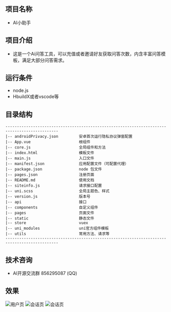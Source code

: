## 项目名称
* AI小助手

## 项目介绍
* 这是一个Ai问答工具，可以充值或者邀请好友获取问答次数，内含丰富问答模板，满足大部分问答需求。



## 运行条件
 
* node.js
* HbuildX或者vscode等


## 目录结构

    ---------------------------------------------------------------------------------------------
    |-- androidPrivacy.json         安卓首次运行隐私协议弹窗配置
    |-- App.vue                     根组件
    |-- core.js                     全局组件和方法
    |-- index.html                  模板文件
    |-- main.js                     入口文件
    |-- manifest.json               应用配置文件（可配置代理）
    |-- package.json                node 包文件
    |-- pages.json                  注册页面
    |-- README.md                   使用文档
    |-- siteinfo.js                 请求接口配置
    |-- uni.scss                    全局主题色、样式
    |-- version.js                  版本号
    |-- api                         接口
    |-- components                  自定义组件
    |-- pages                       页面文件
    |-- static                      静态文件
    |-- store                       vuex
    |-- uni_modules                 uni官方组件模板
    |-- utils                       常用方法、请求等
    ---------------------------------------------------------------------------------------------



## 技术咨询
* AI开源交流群 856295087 (QQ)

## 效果
![用户页](doc/user.jpg)
![会话页](doc/index2.jpg)
![会话页](doc/index.jpg)
